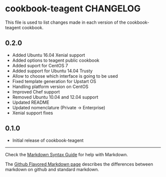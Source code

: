 cookbook-teagent CHANGELOG
==========================

This file is used to list changes made in each version of the cookbook-teagent cookbook.

0.2.0
-----
- Added Ubuntu 16.04 Xenial support
- Added options to teagent public cookbook
- Added suport for CentOS 7
- Added support for Ubuntu 14.04 Trusty
- Allow to choose which interface is going to be used
- Fixed template generation for Upstart OS
- Handling platform version on CentOS
- Improved Chef support
- Removed Ubuntu 10.04 and 12.04 support
- Updated README
- Updated nomenclature (Private -> Enterprise)
- Xenial support fixes

0.1.0
-----
- Initial release of cookbook-teagent

- - -
Check the [Markdown Syntax Guide](http://daringfireball.net/projects/markdown/syntax) for help with Markdown.

The [Github Flavored Markdown page](http://github.github.com/github-flavored-markdown/) describes the differences between markdown on github and standard markdown.
